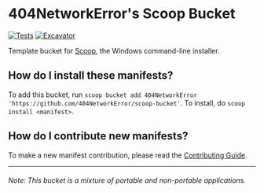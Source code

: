 # 404NetworkError's Scoop Bucket

[![Tests](https://github.com/404NetworkError/scoop-bucket/actions/workflows/ci.yml/badge.svg)](https://github.com/404NetworkError/scoop-bucket/actions/workflows/ci.yml) [![Excavator](https://github.com/404NetworkError/scoop-bucket/actions/workflows/excavator.yml/badge.svg)](https://github.com/404NetworkError/scoop-bucket/actions/workflows/excavator.yml)

Template bucket for [Scoop](https://scoop.sh), the Windows command-line installer.

How do I install these manifests?
---------------------------------

To add this bucket, run `scoop bucket add 404NetworkError 'https://github.com/404NetworkError/scoop-bucket'`. To install, do `scoop install <manifest>`.

How do I contribute new manifests?
----------------------------------

To make a new manifest contribution, please read the [Contributing Guide](https://github.com/ScoopInstaller/.github/blob/main/.github/CONTRIBUTING.md).

----

###### Note: This bucket is a mixture of portable and non-portable applications.
